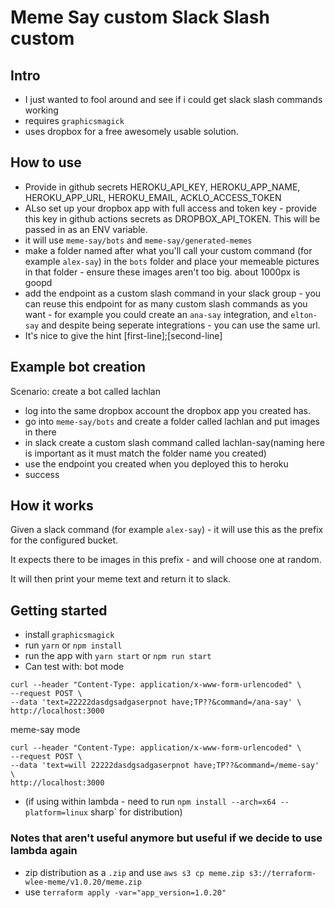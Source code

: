# Meme Say custom Slack Slash custom


## Intro
- I just wanted to fool around and see if i could get slack slash commands working
- requires `graphicsmagick`
- uses dropbox for a free awesomely usable solution.
  
## How to use
- Provide in github secrets HEROKU_API_KEY, HEROKU_APP_NAME, HEROKU_APP_URL, HEROKU_EMAIL, ACKLO_ACCESS_TOKEN
- ALso set up your dropbox app with full access and token key - provide this key in github actions secrets as DROPBOX_API_TOKEN. This will be passed in as an ENV variable.
- it will use `meme-say/bots` and `meme-say/generated-memes` 
- make a folder named after what you'll call your custom command (for example `alex-say`) in the `bots` folder and place your memeable pictures in that folder - ensure these images aren't too big. about 1000px is goopd
- add the endpoint as a custom slash command in your slack group - you can reuse this endpoint for as many custom slash commands as you want - for example you could create an `ana-say` integration, and `elton-say` and despite being seperate integrations - you can use the same url.
- It's nice to give the hint [first-line];[second-line]

## Example bot creation

Scenario: create a bot called lachlan
- log into the same dropbox account the dropbox app you created has.
- go into `meme-say/bots` and create a folder called lachlan and put images in there
- in slack create a custom slash command called lachlan-say(naming here is important as it must match the folder name you created) 
- use the endpoint you created when you deployed this to heroku
- success
## How it works

Given a slack command (for example `alex-say`) - it will use this as the prefix for the configured bucket.

It expects there to be images in this prefix - and will choose one at random.

It will then print your meme text and return it to slack.

## Getting started

- install `graphicsmagick`
- run `yarn` or `npm install`
- run the app with `yarn start` or  `npm run start`
- Can test with:
bot mode
```
curl --header "Content-Type: application/x-www-form-urlencoded" \
--request POST \
--data 'text=22222dasdgsadgaserpnot have;TP??&command=/ana-say' \
http://localhost:3000
```
meme-say mode
```
curl --header "Content-Type: application/x-www-form-urlencoded" \
--request POST \
--data 'text=will 22222dasdgsadgaserpnot have;TP??&command=/meme-say' \
http://localhost:3000
```
- (if using within lambda  - need to run `npm install --arch=x64 --platform=linux` sharp` for distribution)

### Notes that aren't useful anymore but useful if we decide to use lambda again
- zip distribution as a `.zip` and use `aws s3 cp meme.zip s3://terraform-wlee-meme/v1.0.20/meme.zip`
- use `terraform apply -var="app_version=1.0.20"`
